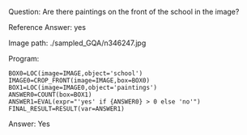 Question: Are there paintings on the front of the school in the image?

Reference Answer: yes

Image path: ./sampled_GQA/n346247.jpg

Program:

```
BOX0=LOC(image=IMAGE,object='school')
IMAGE0=CROP_FRONT(image=IMAGE,box=BOX0)
BOX1=LOC(image=IMAGE0,object='paintings')
ANSWER0=COUNT(box=BOX1)
ANSWER1=EVAL(expr="'yes' if {ANSWER0} > 0 else 'no'")
FINAL_RESULT=RESULT(var=ANSWER1)
```
Answer: Yes

